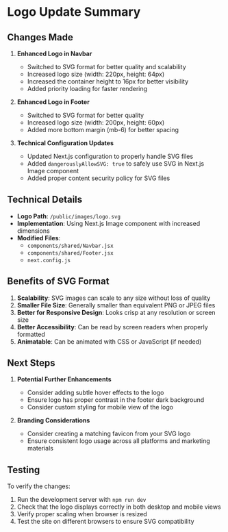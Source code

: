 # Logo Update Summary

## Changes Made

1. **Enhanced Logo in Navbar**
   - Switched to SVG format for better quality and scalability
   - Increased logo size (width: 220px, height: 64px)
   - Increased the container height to 16px for better visibility
   - Added priority loading for faster rendering

2. **Enhanced Logo in Footer**
   - Switched to SVG format for better quality
   - Increased logo size (width: 200px, height: 60px)
   - Added more bottom margin (mb-6) for better spacing

3. **Technical Configuration Updates**
   - Updated Next.js configuration to properly handle SVG files
   - Added `dangerouslyAllowSVG: true` to safely use SVG in Next.js Image component
   - Added proper content security policy for SVG files

## Technical Details

- **Logo Path**: `/public/images/logo.svg`
- **Implementation**: Using Next.js Image component with increased dimensions
- **Modified Files**:
  - `components/shared/Navbar.jsx`
  - `components/shared/Footer.jsx`
  - `next.config.js`

## Benefits of SVG Format

1. **Scalability**: SVG images can scale to any size without loss of quality
2. **Smaller File Size**: Generally smaller than equivalent PNG or JPEG files
3. **Better for Responsive Design**: Looks crisp at any resolution or screen size
4. **Better Accessibility**: Can be read by screen readers when properly formatted
5. **Animatable**: Can be animated with CSS or JavaScript (if needed)

## Next Steps

1. **Potential Further Enhancements**
   - Consider adding subtle hover effects to the logo
   - Ensure logo has proper contrast in the footer dark background
   - Consider custom styling for mobile view of the logo

2. **Branding Considerations**
   - Consider creating a matching favicon from your SVG logo
   - Ensure consistent logo usage across all platforms and marketing materials

## Testing

To verify the changes:

1. Run the development server with `npm run dev`
2. Check that the logo displays correctly in both desktop and mobile views
3. Verify proper scaling when browser is resized
4. Test the site on different browsers to ensure SVG compatibility
